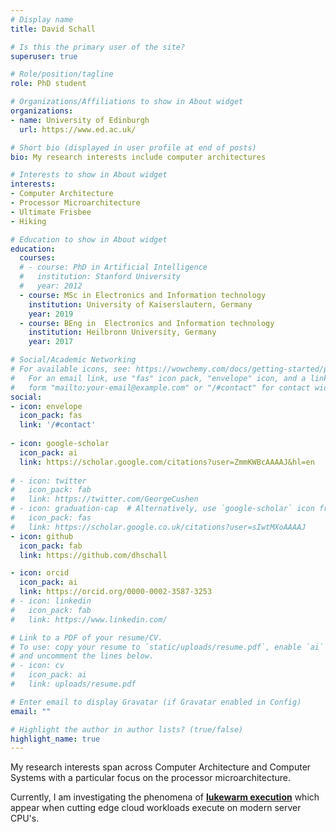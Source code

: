 ```yaml
---
# Display name
title: David Schall

# Is this the primary user of the site?
superuser: true

# Role/position/tagline
role: PhD student

# Organizations/Affiliations to show in About widget
organizations:
- name: University of Edinburgh
  url: https://www.ed.ac.uk/

# Short bio (displayed in user profile at end of posts)
bio: My research interests include computer architectures

# Interests to show in About widget
interests:
- Computer Architecture
- Processor Microarchitecture
- Ultimate Frisbee
- Hiking

# Education to show in About widget
education:
  courses:
  # - course: PhD in Artificial Intelligence
  #   institution: Stanford University
  #   year: 2012
  - course: MSc in Electronics and Information technology
    institution: University of Kaiserslautern, Germany
    year: 2019
  - course: BEng in  Electronics and Information technology
    institution: Heilbronn University, Germany
    year: 2017

# Social/Academic Networking
# For available icons, see: https://wowchemy.com/docs/getting-started/page-builder/#icons
#   For an email link, use "fas" icon pack, "envelope" icon, and a link in the
#   form "mailto:your-email@example.com" or "/#contact" for contact widget.
social:
- icon: envelope
  icon_pack: fas
  link: '/#contact'
  
- icon: google-scholar
  icon_pack: ai
  link: https://scholar.google.com/citations?user=ZmmKWBcAAAAJ&hl=en
  
# - icon: twitter
#   icon_pack: fab
#   link: https://twitter.com/GeorgeCushen
# - icon: graduation-cap  # Alternatively, use `google-scholar` icon from `ai` icon pack
#   icon_pack: fas
#   link: https://scholar.google.co.uk/citations?user=sIwtMXoAAAAJ
- icon: github
  icon_pack: fab
  link: https://github.com/dhschall

- icon: orcid
  icon_pack: ai
  link: https://orcid.org/0000-0002-3587-3253
# - icon: linkedin
#   icon_pack: fab
#   link: https://www.linkedin.com/

# Link to a PDF of your resume/CV.
# To use: copy your resume to `static/uploads/resume.pdf`, enable `ai` icons in `params.toml`,
# and uncomment the lines below.
# - icon: cv
#   icon_pack: ai
#   link: uploads/resume.pdf

# Enter email to display Gravatar (if Gravatar enabled in Config)
email: ""

# Highlight the author in author lists? (true/false)
highlight_name: true
---
```


<!-- Nelson Bighetti is a professor of artificial intelligence at the Stanford AI Lab. His research interests include distributed robotics, mobile computing and programmable matter. He leads the Robotic Neurobiology group, which develops self-reconfiguring robots, systems of self-organizing robots, and mobile sensor networks. -->

My research interests span across Computer Architecture and Computer Systems with a particular focus on the processor microarchitecture.

<!-- Currently, I am investigating the implications cutting edge cloud workloads have on the microarchitecture of modern server CPU's. In our recent [work]() we identified t -->

Currently, I am investigating the phenomena of [**lukewarm execution**](https://ease-lab.github.io/ease_website/pubs/JUKEBOX_ISCA22.pdf) which appear when cutting edge cloud workloads execute on modern server CPU's.

<!-- In my recent [work](https://ease-lab.github.io/ease_website/pubs/JUKEBOX_ISCA22.pdf) we characterized the implications that this phenomena has on the microarchitecture of the CPU. -->

<!-- {{< icon name="download" pack="fas" >}} Download my {{< staticref "uploads/demo_resume.pdf" "newtab" >}}resumé{{< /staticref >}}. -->
